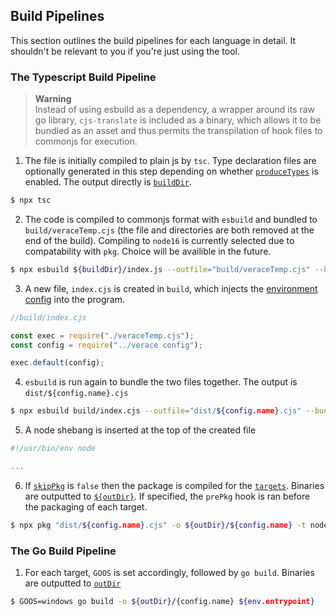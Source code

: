 ## Build Pipelines

This section outlines the build pipelines for each language in detail. It shouldn't be relevant to you if you're just using the tool.

### The Typescript Build Pipeline

> **Warning** <br />
> Instead of using esbuild as a dependency, a wrapper around its raw go library, `cjs-translate` is included as a binary, which allows it to be bundled as an asset and thus permits the transpilation of hook files to commonjs for execution.

1. The file is initially compiled to plain js by `tsc`. Type declaration files are optionally generated in this step depending on whether [`produceTypes`](./CONFIGURING.md#typescript-specific-options) is enabled. The output directly is [`buildDir`](bt/CONFIGURING.md#typescript-specific-options).

```bash
$ npx tsc
```

2. The code is compiled to commonjs format with `esbuild` and bundled to `build/veraceTemp.cjs` (the file and directories are both removed at the end of the build). Compiling to `node16` is currently selected due to compatability with `pkg`. Choice will be availible in the future.

```bash
$ npx esbuild ${buildDir}/index.js --outfile="build/veraceTemp.cjs" --bundle --platform=node --target=node16
```

3. A new file, `index.cjs` is created in `build`, which injects the [environment config](bt/ADVANCED_USAGE.md#data-embedding-in-typescipt) into the program.

```js
//build/index.cjs

const exec = require("./veraceTemp.cjs");
const config = require("../verace config");

exec.default(config);
```

4. `esbuild` is run again to bundle the two files together. The output is `dist/${config.name}.cjs`

```bash
$ npx esbuild build/index.cjs --outfile="dist/${config.name}.cjs" --bundle --platform=node --target=node16
```

5. A node shebang is inserted at the top of the created file

```js
#!/usr/bin/env node

...
```

6. If [`skipPkg`](bt/CONFIGURING.md#typescript-specific-options) is `false` then the package is compiled for the [`targets`](bt/CONFIGURING.md#universal-options). Binaries are outputted to [`${outDir}`](bt/CONFIGURING.md#universal-options). If specified, the `prePkg` hook is ran before the packaging of each target.

```bash
$ npx pkg "dist/${config.name}.cjs" -o ${outDir}/${config.name} -t node16-linux -C GZIP
```

### The Go Build Pipeline

1. For each target, `GOOS` is set accordingly, followed by `go build`. Binaries are outputted to [`outDir`](bt/CONFIGURING.md#universal-options)

```bash
$ GOOS=windows go build -o ${outDir}/{config.name} ${env.entrypoint}
```

